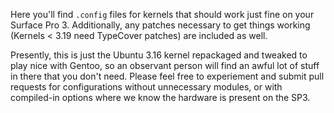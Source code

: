 Here you'll find `.config` files for kernels that should work just fine on your
Surface Pro 3.  Additionally, any patches necessary to get things working
(Kernels < 3.19 need TypeCover patches) are included as well.

Presently, this is just the Ubuntu 3.16 kernel repackaged and tweaked to play
nice with Gentoo, so an observant person will find an awful lot of stuff in
there that you don't need.  Please feel free to experiement and submit pull
requests for configurations without unnecessary modules, or with compiled-in
options where we know the hardware is present on the SP3.


